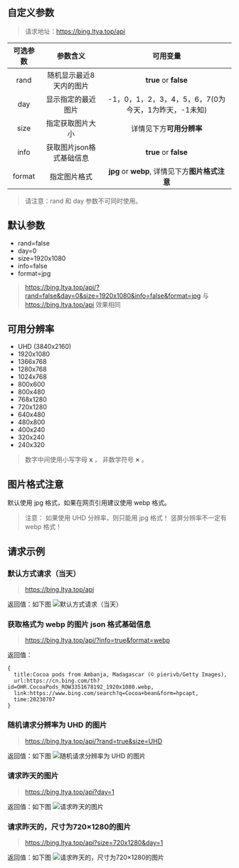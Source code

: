 ## 自定义参数

> 请求地址：https://bing.ltya.top/api

| 可选参数 | 参数含义 | 可用变量 |
| :------------: | :-------------: | :------------: |
| rand | 随机显示最近8天内的图片 | **true** or **false** |
| day | 显示指定的最近图片 | -1，0，1，2，3，4，5，6，7(0为今天，1为昨天，-1未知) |
| size | 指定获取图片大小 | 详情见下方**可用分辨率** |
| info | 获取图片json格式基础信息 | **true** or **false** |
| format | 指定图片格式 | **jpg** or **webp**, 详情见下方**图片格式注意** |

> 请注意：rand 和 day 参数不可同时使用。

## 默认参数

* rand=false
* day=0
* size=1920x1080
* info=false
* format=jpg

> https://bing.ltya.top/api/?rand=false&day=0&size=1920x1080&info=false&format=jpg
> 与 https://bing.ltya.top/api 效果相同

## 可用分辨率

* UHD (3840x2160)
* 1920x1080
* 1366x768
* 1280x768
* 1024x768
* 800x600
* 800x480
* 768x1280
* 720x1280
* 640x480
* 480x800
* 400x240
* 320x240
* 240x320

> 数字中间使用小写字母 **x** ，
> 非数学符号 **×** 。

## 图片格式注意

默认使用 jpg 格式，如果在网页引用建议使用 webp 格式。

> 注意：
> 如果使用 UHD 分辨率，则只能用 jpg 格式！
> 竖屏分辨率不一定有 webp 格式！

## 请求示例
### 默认方式请求（当天）

> https://bing.ltya.top/api

返回值：如下图
![默认方式请求（当天）](https://bing.ltya.top/api)

### 获取格式为 webp 的图片 json 格式基础信息

> https://bing.ltya.top/api/?info=true&format=webp

返回值：
```
{
  title:Cocoa pods from Ambanja, Madagascar (© pierivb/Getty Images),
  url:https://cn.bing.com/th?id=OHR.CocoaPods_ROW3351678192_1920x1080.webp,
  link:https://www.bing.com/search?q=Cocoa+bean&form=hpcapt,
  time:20230707
}
```

### 随机请求分辨率为 UHD 的图片

> https://bing.ltya.top/api/?rand=true&size=UHD

返回值：如下图
![随机请求分辨率为 UHD 的图片](https://bing.ltya.top/api/?rand=true&size=UHD)

### 请求昨天的图片

> https://bing.ltya.top/api?day=1

返回值：如下图
![请求昨天的图片](https://bing.ltya.top/api?day=1)

### 请求昨天的，尺寸为720×1280的图片

> https://bing.ltya.top/api?size=720x1280&day=1

返回值：如下图
![请求昨天的，尺寸为720×1280的图片](https://bing.ltya.top/api?size=720x1280&day=1)
